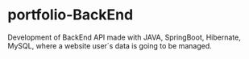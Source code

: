 # portfolio-BackEnd
Development of BackEnd API made with JAVA, SpringBoot, Hibernate, MySQL, where a website user´s data is going to be managed.
